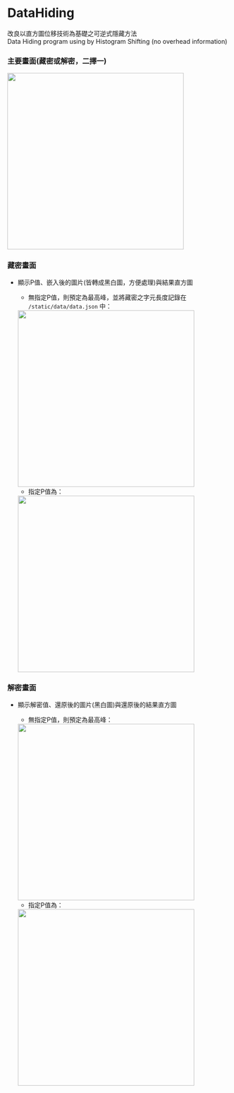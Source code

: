 # DataHiding

改良以直方圖位移技術為基礎之可逆式隱藏方法 <br>
Data Hiding program using by Histogram Shifting (no overhead information)<br>

### 主要畫面(藏密或解密，二擇一)
<img src="https://github.com/user-attachments/assets/b21de4d9-21f4-471d-aff7-cf83c12682ca" height="400" >

### 藏密畫面
* 顯示P值、嵌入後的圖片(皆轉成黑白圖，方便處理)與結果直方圖
  
  * 無指定P值，則預定為最高峰，並將藏密之字元長度記錄在 `/static/data/data.json` 中：
  <img src="https://github.com/user-attachments/assets/4b46a800-1f10-4eea-ab3e-53cec1795125" height="400" >

  * 指定P值為：
  <img src="https://github.com/user-attachments/assets/4b8c928b-f891-4959-8ec5-0003660ecc32" height="400" >


### 解密畫面
* 顯示解密值、還原後的圖片(黑白圖)與還原後的結果直方圖

  * 無指定P值，則預定為最高峰：
  <img src="https://github.com/user-attachments/assets/ad704f2d-f7bb-4459-8996-78d97bf82f1d" height="400" >

  * 指定P值為：
  <img src="https://github.com/user-attachments/assets/8e5fe3e5-3d95-446a-af98-6007a326803a" height="400" >
